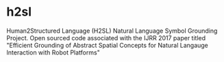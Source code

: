 # h2sl
Human2Structured Language (H2SL) Natural Language Symbol Grounding Project. Open sourced code associated with the IJRR 2017 paper titled "Efficient Grounding of Abstract Spatial Concepts for Natural Langauge Interaction with Robot Platforms"
